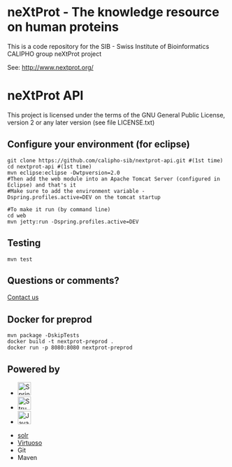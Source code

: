 # neXtProt - The knowledge resource on human proteins

This is a code repository for the SIB - Swiss Institute of Bioinformatics CALIPHO group neXtProt project

See: http://www.nextprot.org/

# neXtProt API

This project is licensed under the terms of the GNU General Public License, version 2 or any later version (see file LICENSE.txt)

## Configure your environment (for eclipse)
```shell
git clone https://github.com/calipho-sib/nextprot-api.git #(1st time) 
cd nextprot-api #(1st time) 
mvn eclipse:eclipse -Dwtpversion=2.0
#Then add the web module into an Apache Tomcat Server (configured in Eclipse) and that's it
#Make sure to add the environment variable -Dspring.profiles.active=DEV on the tomcat startup

#To make it run (by command line)
cd web
mvn jetty:run -Dspring.profiles.active=DEV
```

## Testing
```
mvn test
```
## Questions or comments? 
[Contact us](http://www.nextprot.org/contact/us)


## Docker for preprod

```shell
mvn package -DskipTests 
docker build -t nextprot-preprod .
docker run -p 8080:8080 nextprot-preprod
```

## Powered by 
<ul>
	<li>
		<a href="http://spring.io" target="_blank">	<img alt="Spring" height="30" src="http://blog.goyello.com/wp-content/uploads/2011/12/Logo_Spring_252x150.png"/> </a>
	</li>
	<li>
		<a href="http://structure101.com" target="_blank">	<img alt="Structure101" height="30" src="http://structure101.com/images/s101_170.png"/> </a>
	</li>
	<li>
		<a href="http://www.ej-technologies.com/products/jprofiler/overview.html" target="_blank">
		             <img alt="Java Profiler" height="30" src="http://blog.idrsolutions.com/wp-content/uploads/2013/09/logo_jprofiler01.gif"/> 
		</a>
	</li>
</ul>

* [solr](http://lucene.apache.org/solr/) 
* [Virtuoso](http://http://virtuoso.openlinksw.com/)
* Git
* Maven


